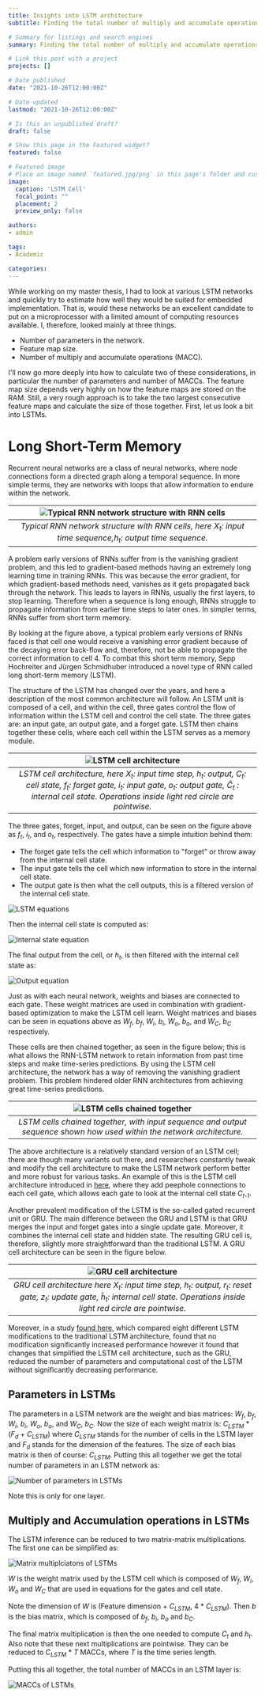 ```yaml
---
title: Insights into LSTM architecture
subtitle: Finding the total number of multiply and accumulate operations in a LSTM layer

# Summary for listings and search engines
summary: Finding the total number of multiply and accumulate operations in a LSTM layer

# Link this post with a project
projects: []

# Date published
date: "2021-10-26T12:00:00Z"

# Date updated
lastmod: "2021-10-26T12:00:00Z"

# Is this an unpublished draft?
draft: false

# Show this page in the Featured widget?
featured: false

# Featured image
# Place an image named `featured.jpg/png` in this page's folder and customize its options here.
image:
  caption: 'LSTM Cell'
  focal_point: ""
  placement: 2
  preview_only: false

authors:
- admin

tags:
- Academic

categories:
---
```


While working on my master thesis, I had to look at various LSTM networks and quickly try to estimate how well they would be suited for embedded implementation. That is, would these networks be an excellent candidate to put on a microprocessor with a limited amount of computing resources available. I, therefore, looked mainly at three things.

* Number of parameters in the network.
* Feature map size.
* Number of multiply and accumulate operations (MACC).

I'll now go more deeply into how to calculate two of these considerations, in particular the number of parameters and number of MACCs. The feature map size depends very highly on how the feature maps are stored on the RAM. Still, a very rough approach is to take the two largest consecutive feature maps and calculate the size of those together. First, let us look a bit into LSTMs.

# Long Short-Term Memory
Recurrent neural networks are a class of neural networks, where node connections form a directed graph along a temporal sequence. In more simple terms, they are networks with loops that allow information to endure within the network.

| ![Typical RNN network structure with RNN cells](uploads/RNN.png) | 
|:--:| 
| *Typical RNN network structure with RNN cells, here <em>X<sub>t</sub></em>: input time sequence,<em>h<sub>t</sub></em>: output time sequence.* |

A problem early versions of RNNs suffer from is the vanishing gradient problem, and this led to gradient-based methods having an extremely long learning time in training RNNs. This was because the error gradient, for which gradient-based methods need, vanishes as it gets propagated back through the network. This leads to layers in RNNs, usually the first layers, to stop learning. Therefore when a sequence is long enough, RNNs struggle to propagate information from earlier time steps to later ones. In simpler terms, RNNs suffer from short term memory. 

By looking at the figure above, a typical problem early versions of RNNs faced is that cell one would receive a vanishing error gradient because of the decaying error back-flow and, therefore, not be able to propagate the correct information to cell 4. To combat this short term memory, Sepp Hochreiter and Jürgen Schmidhuber introduced a novel type of RNN called long short-term memory (LSTM). 

The structure of the LSTM has changed over the years, and here a description of the most common architecture will follow. An LSTM unit is composed of a cell, and within the cell, three gates control the flow of information within the LSTM cell and control the cell state. The three gates are: an input gate, an output gate, and a forget gate. LSTM then chains together these cells, where each cell within the LSTM serves as a memory module.

| ![LSTM cell architecture](uploads/LSTMcell.png) | 
|:--:| 
| *LSTM cell architecture, here <em>X<sub>t</sub></em>: input time step, <em>h<sub>t</sub></em>: output, <em>C<sub>t</sub></em>: cell state, <em>f<sub>t</sub></em>: forget gate, <em>i<sub>t</sub></em>: input gate, <em>o<sub>t</sub></em>: output gate,  <em>&#264;<sub>t</sub></em> : internal cell state. Operations inside light red circle are pointwise.* |


The three gates, forget, input, and output, can be seen on the figure above as <em>f<sub>t</sub></em>, <em>i<sub>t</sub></em>, and <em>o<sub>t</sub></em>, respectively. The gates have a simple intuition behind them:

* The forget gate tells the cell which information to "forget" or throw away from the internal cell state.
* The input gate tells the cell which new information to store in the internal cell state.
* The output gate is then what the cell outputs, this is a filtered version of the internal cell state.

![LSTM equations](uploads/LSTM_equations.svg)

Then the internal cell state is computed as: 

![Internal state equation](uploads/internal_state.svg)

The final output from the cell, or <em>h<sub>t</sub></em>, is then filtered with the internal cell state as:

![Output equation](uploads/output_equation.svg)

Just as with each neural network, weights and biases are connected to each gate. These weight matrices are used in combination with gradient-based optimization to make the LSTM cell learn. Weight matrices and biases can be seen in equations above as <em>W<sub>f</sub></em>, <em>b<sub>f</sub></em>, <em>W<sub>i</sub></em>, <em>b<sub>i</sub></em>, <em>W<sub>o</sub></em>, <em>b<sub>o</sub></em>, and <em>W<sub>C</sub></em>, <em>b<sub>C</sub></em> respectively. 

These cells are then chained together, as seen in the figure below; this is what allows the RNN-LSTM network to retain information from past time steps and make time-series predictions. By using the LSTM cell architecture, the network has a way of removing the vanishing gradient problem. This problem hindered older RNN architectures from achieving great time-series predictions.

| ![LSTM cells chained together](uploads/lstm_cells.png) | 
|:--:| 
| *LSTM cells chained together, with input sequence and output sequence shown how used within the network architecture.* |

The above architecture is a relatively standard version of an LSTM cell; there are though many variants out there, and researchers constantly tweak and modify the cell architecture to make the LSTM network perform better and more robust for various tasks. An example of this is the LSTM cell architecture introduced in [here](https://ieeexplore.ieee.org/document/861302), where they add peephole connections to each cell gate, which allows each gate to look at the internal cell state <em>C<sub>t-1</sub></em>. 

Another prevalent modification of the LSTM is the so-called gated recurrent unit or GRU. The main difference between the GRU and LSTM is that GRU merges the input and forget gates into a single update gate. Moreover, it combines the internal cell state and hidden state. The resulting GRU cell is, therefore, slightly more straightforward than the traditional LSTM. A GRU cell architecture can be seen in the figure below.

| ![GRU cell architecture](uploads/GRUcell.png) | 
|:--:| 
| *GRU cell architecture here <em>X<sub>t</sub></em>: input time step, <em>h<sub>t</sub></em>: output, <em>r<sub>t</sub></em>: reset gate, <em>z<sub>t</sub></em>: update gate, <em>&#293;<sub>t</sub></em>: internal cell state. Operations inside light red circle are pointwise.* |

Moreover, in a study [found here](https://arxiv.org/abs/1503.04069), which compared eight different LSTM modifications to the traditional LSTM architecture, found that no modification significantly increased performance however it found that changes that simplified the LSTM cell architecture, such as the GRU, reduced the number of parameters and computational cost of the LSTM without significantly decreasing performance.

## Parameters in LSTMs

The parameters in a LSTM network are the weight and bias matrices: <em>W<sub>f</sub></em>, <em>b<sub>f</sub></em>, <em>W<sub>i</sub></em>, <em>b<sub>i</sub></em>, <em>W<sub>o</sub></em>, <em>b<sub>o</sub></em>, and <em>W<sub>C</sub></em>, <em>b<sub>C</sub></em>. Now the size of each weight matrix is: <em>C<sub>LSTM</sub></em> * (<em>F<sub>d</sub></em> + <em>C<sub>LSTM</sub></em>) where <em>C<sub>LSTM</sub></em> stands for the number of cells in the LSTM layer and <em>F<sub>d</sub></em> stands for the dimension of the features. The size of each bias matrix is then of course: <em>C<sub>LSTM</sub></em>. Putting this all together we get the total number of parameters in an LSTM network as:

![Number of parameters in LSTMs](uploads/Parameters_LSTM.svg)

Note this is only for one layer.

## Multiply and Accumulation operations in LSTMs

The LSTM inference can be reduced to two matrix-matrix multiplications. The first one can be simplified as:

![Matrix multiplciatons of LSTMs](uploads/MACC_lstm.svg)

<em>W</em> is the weight matrix used by the LSTM cell which is composed of <em>W<sub>f</sub></em>, <em>W<sub>i</sub></em>, <em>W<sub>o</sub></em> and <em>W<sub>C</sub></em> that are used in equations for the gates and cell state. 

Note the dimension of <em>W</em> is (Feature dimension + <em>C<sub>LSTM</sub></em>,  4 * <em>C<sub>LSTM</sub></em>). Then <em>b</em> is the bias matrix, which is composed of <em>b<sub>f</sub></em>, <em>b<sub>i</sub></em>, <em>b<sub>o</sub></em> and <em>b<sub>C</sub></em>. 

The final matrix multiplication is then the one needed to compute <em>C<sub>t</sub></em> and <em>h<sub>t</sub></em>. Also note that these next multiplications are pointwise. They can be reduced to <em>C<sub>LSTM</sub></em> * <em>T</em> MACCs, where <em>T</em> is the time series length.


Putting this all together, the total number of MACCs in an LSTM layer is:

![MACCs of LSTMs](uploads/MACC_lstm_final.svg)